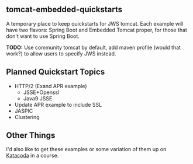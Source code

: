 ## tomcat-embedded-quickstarts
A temporary place to keep quickstarts for JWS tomcat. Each example will have two flavors: Spring Boot and Embedded Tomcat proper, for those that don't want to use Spring Boot.

**TODO:** Use community tomcat by default, add maven profile (would that work?) to allow users to specify JWS instead.

## Planned Quickstart Topics
* HTTP/2 (Exand APR example)
    * JSSE+Openssl
    * Java9 JSSE
* Update APR example to include SSL
* JASPIC
* Clustering

## Other Things
I'd also like to get these examples or some variation of them up on [Katacoda](https://katacoda.com/) in a course.
